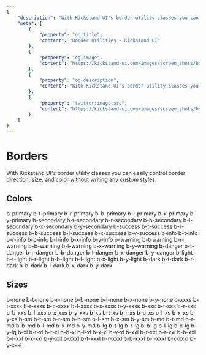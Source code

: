 ```yaml
---
{
    "description": "With Kickstand UI's border utility classes you can easily control border direction, size, and color without writing any custom styles.",
    "meta": [
        {
            "property": "og:title",
            "content": "Border Utilities - Kickstand UI"
        },
        {
            "property": "og:image",
            "content": "https://kickstand-ui.com/images/screen_shots/borders.png"
        },
        {
            "property": "og:description",
            "content": "With Kickstand UI's border utility classes you can easily control border direction, size, and color without writing any custom styles."
        },
        {
            "property": "twitter:image:src",
            "content": "https://kickstand-ui.com/images/screen_shots/borders.png"
        }
    ]
}
---
```


# Borders

With Kickstand UI's border utility classes you can easily control border direction, size, and color without writing any custom styles.

## Colors

<div class="my-xl">
    <ks-row class="my-xl">
        <ks-column class="mr-md mt-sm ml-xs bg-light-lighter b-xxs b-primary">b-primary</ks-column>
        <ks-column class="mr-md mt-sm ml-xs bg-light-lighter b-xxs b-t-primary">b-t-primary</ks-column>
        <ks-column class="mr-md mt-sm ml-xs bg-light-lighter b-xxs b-r-primary">b-r-primary</ks-column>
        <ks-column class="mr-md mt-sm ml-xs bg-light-lighter b-xxs b-b-primary">b-b-primary</ks-column>
        <ks-column class="mr-md mt-sm ml-xs bg-light-lighter b-xxs b-l-primary">b-l-primary</ks-column>
        <ks-column class="mr-md mt-sm ml-xs bg-light-lighter b-xxs b-x-primary">b-x-primary</ks-column>
        <ks-column class="mr-md mt-sm ml-xs bg-light-lighter b-xxs b-y-primary">b-y-primary</ks-column>
    </ks-row>
    <ks-row class="my-xl">
        <ks-column class="mr-sm mt-sm ml-xs bg-light-lighter b-xxs b-secondary">b-secondary</ks-column>
        <ks-column class="mr-sm mt-sm ml-xs bg-light-lighter b-xxs b-t-secondary">b-t-secondary</ks-column>
        <ks-column class="mr-sm mt-sm ml-xs bg-light-lighter b-xxs b-r-secondary">b-r-secondary</ks-column>
        <ks-column class="mr-sm mt-sm ml-xs bg-light-lighter b-xxs b-b-secondary">b-b-secondary</ks-column>
        <ks-column class="mr-sm mt-sm ml-xs bg-light-lighter b-xxs b-l-secondary">b-l-secondary</ks-column>
        <ks-column class="mr-sm mt-sm ml-xs bg-light-lighter b-xxs b-x-secondary">b-x-secondary</ks-column>
        <ks-column class="mr-sm mt-sm ml-xs bg-light-lighter b-xxs b-y-secondary">b-y-secondary</ks-column>
    </ks-row>
    <ks-row class="my-xl">
        <ks-column class="mr-md mt-sm ml-xs bg-light-lighter b-xxs b-success">b-success</ks-column>
        <ks-column class="mr-md mt-sm ml-xs bg-light-lighter b-xxs b-t-success">b-t-success</ks-column>
        <ks-column class="mr-md mt-sm ml-xs bg-light-lighter b-xxs b-r-success">b-r-success</ks-column>
        <ks-column class="mr-md mt-sm ml-xs bg-light-lighter b-xxs b-b-success">b-b-success</ks-column>
        <ks-column class="mr-md mt-sm ml-xs bg-light-lighter b-xxs b-l-success">b-l-success</ks-column>
        <ks-column class="mr-md mt-sm ml-xs bg-light-lighter b-xxs b-x-success">b-x-success</ks-column>
        <ks-column class="mr-md mt-sm ml-xs bg-light-lighter b-xxs b-y-success">b-y-success</ks-column>
    </ks-row>
    <ks-row class="my-xl">
        <ks-column class="mr-md mt-sm ml-xs bg-light-lighter b-xxs b-info">b-info</ks-column>
        <ks-column class="mr-md mt-sm ml-xs bg-light-lighter b-xxs b-t-info">b-t-info</ks-column>
        <ks-column class="mr-md mt-sm ml-xs bg-light-lighter b-xxs b-r-info">b-r-info</ks-column>
        <ks-column class="mr-md mt-sm ml-xs bg-light-lighter b-xxs b-b-info">b-b-info</ks-column>
        <ks-column class="mr-md mt-sm ml-xs bg-light-lighter b-xxs b-l-info">b-l-info</ks-column>
        <ks-column class="mr-md mt-sm ml-xs bg-light-lighter b-xxs b-x-info">b-x-info</ks-column>
        <ks-column class="mr-md mt-sm ml-xs bg-light-lighter b-xxs b-y-info">b-y-info</ks-column>
    </ks-row>
    <ks-row class="my-xl">
        <ks-column class="mr-md mt-sm ml-xs bg-light-lighter b-xxs b-warning">b-warning</ks-column>
        <ks-column class="mr-md mt-sm ml-xs bg-light-lighter b-xxs b-t-warning">b-t-warning</ks-column>
        <ks-column class="mr-md mt-sm ml-xs bg-light-lighter b-xxs b-r-warning">b-r-warning</ks-column>
        <ks-column class="mr-md mt-sm ml-xs bg-light-lighter b-xxs b-b-warning">b-b-warning</ks-column>
        <ks-column class="mr-md mt-sm ml-xs bg-light-lighter b-xxs b-l-warning">b-l-warning</ks-column>
        <ks-column class="mr-md mt-sm ml-xs bg-light-lighter b-xxs b-x-warning">b-x-warning</ks-column>
        <ks-column class="mr-md mt-sm ml-xs bg-light-lighter b-xxs b-y-warning">b-y-warning</ks-column>
    </ks-row>
    <ks-row class="my-xl">
        <ks-column class="mr-md mt-sm ml-xs bg-light-lighter b-xxs b-danger">b-danger</ks-column>
        <ks-column class="mr-md mt-sm ml-xs bg-light-lighter b-xxs b-t-danger">b-t-danger</ks-column>
        <ks-column class="mr-md mt-sm ml-xs bg-light-lighter b-xxs b-r-danger">b-r-danger</ks-column>
        <ks-column class="mr-md mt-sm ml-xs bg-light-lighter b-xxs b-b-danger">b-b-danger</ks-column>
        <ks-column class="mr-md mt-sm ml-xs bg-light-lighter b-xxs b-l-danger">b-l-danger</ks-column>
        <ks-column class="mr-md mt-sm ml-xs bg-light-lighter b-xxs b-x-danger">b-x-danger</ks-column>
        <ks-column class="mr-md mt-sm ml-xs bg-light-lighter b-xxs b-y-danger">b-y-danger</ks-column>
    </ks-row>
    <ks-row class="my-xl">
        <ks-column class="mr-md mt-sm ml-xs bg-light-lighter b-xxs b-light">b-light</ks-column>
        <ks-column class="mr-md mt-sm ml-xs bg-light-lighter b-xxs b-t-light">b-t-light</ks-column>
        <ks-column class="mr-md mt-sm ml-xs bg-light-lighter b-xxs b-r-light">b-r-light</ks-column>
        <ks-column class="mr-md mt-sm ml-xs bg-light-lighter b-xxs b-b-light">b-b-light</ks-column>
        <ks-column class="mr-md mt-sm ml-xs bg-light-lighter b-xxs b-l-light">b-l-light</ks-column>
        <ks-column class="mr-md mt-sm ml-xs bg-light-lighter b-xxs b-x-light">b-x-light</ks-column>
        <ks-column class="mr-md mt-sm ml-xs bg-light-lighter b-xxs b-y-light">b-y-light</ks-column>
    </ks-row>
    <ks-row class="my-xl">
        <ks-column class="mr-md mt-sm ml-xs bg-light-lighter b-xxs b-dark">b-dark</ks-column>
        <ks-column class="mr-md mt-sm ml-xs bg-light-lighter b-xxs b-t-dark">b-t-dark</ks-column>
        <ks-column class="mr-md mt-sm ml-xs bg-light-lighter b-xxs b-r-dark">b-r-dark</ks-column>
        <ks-column class="mr-md mt-sm ml-xs bg-light-lighter b-xxs b-b-dark">b-b-dark</ks-column>
        <ks-column class="mr-md mt-sm ml-xs bg-light-lighter b-xxs b-l-dark">b-l-dark</ks-column>
        <ks-column class="mr-md mt-sm ml-xs bg-light-lighter b-xxs b-x-dark">b-x-dark</ks-column>
        <ks-column class="mr-md mt-sm ml-xs bg-light-lighter b-xxs b-y-dark">b-y-dark</ks-column>
    </ks-row>
</div>

## Sizes

<div class="my-xl">
    <ks-row class="my-xxl">
        <ks-column class="mr-md bg-light-lighter b-none">b-none</ks-column>
        <ks-column class="mr-md bg-light-lighter b-xs b-t-none">b-t-none</ks-column>
        <ks-column class="mr-md bg-light-lighter b-xs b-r-none">b-r-none</ks-column>
        <ks-column class="mr-md bg-light-lighter b-xs b-b-none">b-b-none</ks-column>
        <ks-column class="mr-md bg-light-lighter b-xs b-l-none">b-l-none</ks-column>
        <ks-column class="mr-md bg-light-lighter b-xs b-x-none">b-x-none</ks-column>
        <ks-column class="bg-light-lighter b-xs b-y-none">b-y-none</ks-column>
    </ks-row>
    <ks-row class="my-xxl">
        <ks-column class="mr-md bg-light-lighter b-xxxs">b-xxxs</ks-column>
        <ks-column class="mr-md bg-light-lighter b-t-xxxs">b-t-xxxs</ks-column>
        <ks-column class="mr-md bg-light-lighter b-r-xxxs">b-r-xxxs</ks-column>
        <ks-column class="mr-md bg-light-lighter b-b-xxxs">b-b-xxxs</ks-column>
        <ks-column class="mr-md bg-light-lighter b-l-xxxs">b-l-xxxs</ks-column>
        <ks-column class="mr-md bg-light-lighter b-x-xxxs">b-x-xxxs</ks-column>
        <ks-column class="bg-light-lighter b-y-xxxs">b-y-xxxs</ks-column>
    </ks-row>
    <ks-row class="my-xxl">
        <ks-column class="mr-md bg-light-lighter b-xxs">b-xxs</ks-column>
        <ks-column class="mr-md bg-light-lighter b-t-xxs">b-t-xxs</ks-column>
        <ks-column class="mr-md bg-light-lighter b-r-xxs">b-r-xxs</ks-column>
        <ks-column class="mr-md bg-light-lighter b-b-xxs">b-b-xxs</ks-column>
        <ks-column class="mr-md bg-light-lighter b-l-xxs">b-l-xxs</ks-column>
        <ks-column class="mr-md bg-light-lighter b-x-xxs">b-x-xxs</ks-column>
        <ks-column class="bg-light-lighter b-y-xxs">b-y-xxs</ks-column>
    </ks-row>
    <ks-row class="my-xxl">
        <ks-column class="mr-md bg-light-lighter b-xs">b-xs</ks-column>
        <ks-column class="mr-md bg-light-lighter b-t-xs">b-t-xs</ks-column>
        <ks-column class="mr-md bg-light-lighter b-r-xs">b-r-xs</ks-column>
        <ks-column class="mr-md bg-light-lighter b-b-xs">b-b-xs</ks-column>
        <ks-column class="mr-md bg-light-lighter b-l-xs">b-l-xs</ks-column>
        <ks-column class="mr-md bg-light-lighter b-x-xs">b-x-xs</ks-column>
        <ks-column class="bg-light-lighter b-y-xs">b-y-xs</ks-column>
    </ks-row>
    <ks-row class="my-xxl">
        <ks-column class="mr-md bg-light-lighter b-sm">b-sm</ks-column>
        <ks-column class="mr-md bg-light-lighter b-t-sm">b-t-sm</ks-column>
        <ks-column class="mr-md bg-light-lighter b-r-sm">b-r-sm</ks-column>
        <ks-column class="mr-md bg-light-lighter b-b-sm">b-b-sm</ks-column>
        <ks-column class="mr-md bg-light-lighter b-l-sm">b-l-sm</ks-column>
        <ks-column class="mr-md bg-light-lighter b-x-sm">b-x-sm</ks-column>
        <ks-column class="bg-light-lighter b-y-sm">b-y-sm</ks-column>
    </ks-row>
    <ks-row class="my-xxl">
        <ks-column class="mr-md bg-light-lighter b-md">b-md</ks-column>
        <ks-column class="mr-md bg-light-lighter b-t-md">b-t-md</ks-column>
        <ks-column class="mr-md bg-light-lighter b-r-md">b-r-md</ks-column>
        <ks-column class="mr-md bg-light-lighter b-b-md">b-b-md</ks-column>
        <ks-column class="mr-md bg-light-lighter b-l-md">b-l-md</ks-column>
        <ks-column class="mr-md bg-light-lighter b-x-md">b-x-md</ks-column>
        <ks-column class="bg-light-lighter b-y-md">b-y-md</ks-column>
    </ks-row>
    <ks-row class="my-xxl">
        <ks-column class="mr-md bg-light-lighter b-lg">b-lg</ks-column>
        <ks-column class="mr-md bg-light-lighter b-t-lg">b-t-lg</ks-column>
        <ks-column class="mr-md bg-light-lighter b-r-lg">b-r-lg</ks-column>
        <ks-column class="mr-md bg-light-lighter b-b-lg">b-b-lg</ks-column>
        <ks-column class="mr-md bg-light-lighter b-l-lg">b-l-lg</ks-column>
        <ks-column class="mr-md bg-light-lighter b-x-lg">b-x-lg</ks-column>
        <ks-column class="bg-light-lighter b-y-lg">b-y-lg</ks-column>
    </ks-row>
    <ks-row class="my-xxl">
        <ks-column class="mr-md bg-light-lighter b-xl">b-xl</ks-column>
        <ks-column class="mr-md bg-light-lighter b-t-xl">b-t-xl</ks-column>
        <ks-column class="mr-md bg-light-lighter b-r-xl">b-r-xl</ks-column>
        <ks-column class="mr-md bg-light-lighter b-b-xl">b-b-xl</ks-column>
        <ks-column class="mr-md bg-light-lighter b-l-xl">b-l-xl</ks-column>
        <ks-column class="mr-md bg-light-lighter b-x-xl">b-x-xl</ks-column>
        <ks-column class="bg-light-lighter b-y-xl">b-y-xl</ks-column>
    </ks-row>
    <ks-row class="my-xxl">
        <ks-column class="mr-md bg-light-lighter b-xxl">b-xxl</ks-column>
        <ks-column class="mr-md bg-light-lighter b-t-xxl">b-t-xxl</ks-column>
        <ks-column class="mr-md bg-light-lighter b-r-xxl">b-r-xxl</ks-column>
        <ks-column class="mr-md bg-light-lighter b-b-xxl">b-b-xxl</ks-column>
        <ks-column class="mr-md bg-light-lighter b-l-xxl">b-l-xxl</ks-column>
        <ks-column class="mr-md bg-light-lighter b-x-xxl">b-x-xxl</ks-column>
        <ks-column class="bg-light-lighter b-y-xxl">b-y-xxl</ks-column>
    </ks-row>
    <ks-row class="my-xxl">
        <ks-column class="mr-md bg-light-lighter b-xxxl">b-xxxl</ks-column>
        <ks-column class="mr-md bg-light-lighter b-t-xxxl">b-t-xxxl</ks-column>
        <ks-column class="mr-md bg-light-lighter b-r-xxxl">b-r-xxxl</ks-column>
        <ks-column class="mr-md bg-light-lighter b-b-xxxl">b-b-xxxl</ks-column>
        <ks-column class="mr-md bg-light-lighter b-l-xxxl">b-l-xxxl</ks-column>
        <ks-column class="mr-md bg-light-lighter b-x-xxxl">b-x-xxxl</ks-column>
        <ks-column class="bg-light-lighter b-y-xxxl">b-y-xxxl</ks-column>
    </ks-row>
</div>
